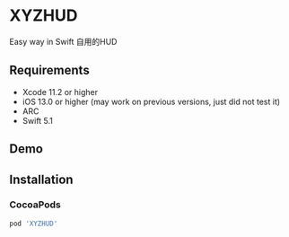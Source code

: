 




# XYZHUD
Easy way in Swift
自用的HUD



## Requirements
* Xcode 11.2 or higher
* iOS 13.0 or higher (may work on previous versions, just did not test it)
* ARC
* Swift 5.1

## Demo



## Installation

### CocoaPods

``` ruby
pod 'XYZHUD'
```
